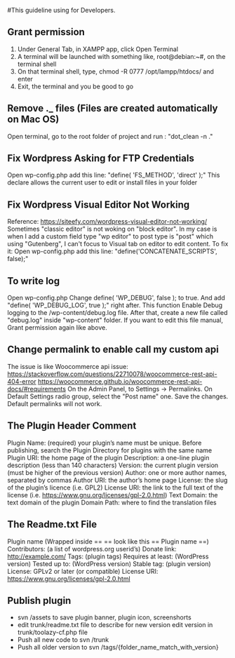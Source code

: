#This guideline using for Developers.
## Grant permission
1. Under General Tab, in XAMPP app, click Open Terminal
2. A terminal will be launched with something like, root@debian:~#, on the terminal shell
3. On that terminal shell, type, chmod -R 0777  /opt/lampp/htdocs/ and enter
4. Exit, the terminal and you be good to go

## Remove ._ files (Files are created automatically on Mac OS)
Open terminal, go to the root folder of project and run : "dot_clean -n ."

## Fix Wordpress Asking for FTP Credentials
Open wp-config.php add this line: "define( 'FS_METHOD', 'direct' );"
This declare allows the current user to edit or install files in your folder

## Fix Wordpress Visual Editor Not Working
Reference: https://siteefy.com/wordpress-visual-editor-not-working/
Sometimes "classic editor" is not woking on "block editor". In my case is when I add a custom field type "wp editor" to post type is "post" which using "Gutenberg", I can't focus to Visual tab on editor to edit content.
To fix it:
Open wp-config.php add this line: "define('CONCATENATE_SCRIPTS', false);"

## To write log
Open wp-config.php 
Change define( 'WP_DEBUG', false ); to true.
And add "define( 'WP_DEBUG_LOG', true );" right after.
This function Enable Debug logging to the /wp-content/debug.log file.
After that, create a new file called "debug.log" inside "wp-content" folder.
If you want to edit this file manual, Grant permission again like above.

## Change permalink to enable call my custom api
The issue is like Woocommerce api issue: 
https://stackoverflow.com/questions/22710078/woocommerce-rest-api-404-error
https://woocommerce.github.io/woocommerce-rest-api-docs/#requirements
On the Admin Panel, to Settings -> Permalinks. On Default Settings radio group, select the "Post name" one. Save the changes. Default permalinks will not work.

## The Plugin Header Comment 
Plugin Name: (required) your plugin’s name must be unique. Before publishing, search the Plugin Directory for plugins with the same name
Plugin URI: the home page of the plugin
Description: a one-line plugin description (less than 140 characters)
Version: the current plugin version (must be higher of the previous version)
Author: one or more author names, separated by commas
Author URI: the author’s home page
License: the slug of the plugin’s licence (i.e. GPL2)
License URI: the link to the full text of the license (i.e. https://www.gnu.org/licenses/gpl-2.0.html)
Text Domain: the text domain of the plugin
Domain Path: where to find the translation files

## The Readme.txt File
Plugin name (Wrapped inside == == look like this == Plugin name ==)
Contributors: (a list of wordpress.org userid’s)
Donate link: http://example.com/
Tags: (plugin tags)
Requires at least: (WordPress version)
Tested up to: (WordPress version)
Stable tag: (plugin version)
License: GPLv2 or later (or compatible)
License URI: https://www.gnu.org/licenses/gpl-2.0.html

## Publish plugin
- svn /assets to save plugin banner, plugin icon, screenshorts
- edit trunk/readme.txt file to describe for new version
  edit version in trunk/toolazy-cf.php file 
- Push all new code to svn /trunk
- Push all older version to svn /tags/{folder_name_match_with_version}